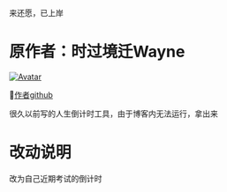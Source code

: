 来还愿，已上岸

# 原作者：时过境迁Wayne

[![Avatar](https://avatars1.githubusercontent.com/u/63389859?s=460&u=f55e5b46982c69f353cf9b5fd600afda7ff27bf0&v=4)](https://avatars1.githubusercontent.com/u/63389859?s=400&u=f55e5b46982c69f353cf9b5fd600afda7ff27bf0&v=4)

🎯[作者github](https://github.com/wayne0926)

很久以前写的人生倒计时工具，由于博客内无法运行，拿出来

# 改动说明 

改为自己近期考试的倒计时
